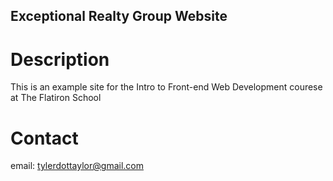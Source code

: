 Exceptional Realty Group Website
---

# Description

This is an example site for the Intro to Front-end Web Development
courese at The Flatiron School

# Contact

email: tylerdottaylor@gmail.com